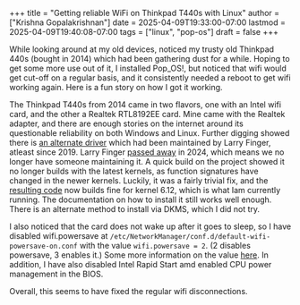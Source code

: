 +++
title = "Getting reliable WiFi on Thinkpad T440s with Linux"
author = ["Krishna Gopalakrishnan"]
date = 2025-04-09T19:33:00-07:00
lastmod = 2025-04-09T19:40:08-07:00
tags = ["linux", "pop-os"]
draft = false
+++

While looking around at my old devices, noticed my trusty old Thinkpad 440s (bought in 2014) which had been gathering dust for a while. Hoping to get some more use out of it, I installed Pop_OS!, but noticed that wifi would get cut-off on a regular basis, and it consistently needed a reboot to get wifi working again. Here is a fun story on how I got it working.

<!--more-->

The Thinkpad T440s from 2014 came in two flavors, one with an Intel wifi card, and the other a Realtek RTL8192EE card. Mine came with the Realtek adapter, and there are enough stories on the internet around its questionable reliability on both Windows and Linux. Further digging showed there is [an alternate driver](https://github.com/lwfinger/rtl8192ee) which had been maintained by Larry Finger, atleast since 2019. Larry Finger [passed away](https://www.iucr.org/news/newsletter/volume-32/number-2/larry-w.-finger-19402024) in 2024, which means we no longer have someone maintaining it. A quick build on the project showed it no longer builds with the latest kernels, as function signatures have changed in the newer kernels. Luckily, it was a fairly trivial fix, and the [resulting code](https://github.com/krishnakg/rtl8192ee) now builds fine for kernel 6.12, which is what Iam currently running. The documentation on how to install it still works well enough. There is an alternate method to install via DKMS, which I did not try.

I also noticed that the card does not wake up after it goes to sleep, so I have disabled wifi.powersave at `/etc/NetworkManager/conf.d/default-wifi-powersave-on.conf` with the value `wifi.powersave = 2`. (2 disables powersave, 3 enables it.) Some more information on the value [here](https://gist.github.com/jcberthon/ea8cfe278998968ba7c5a95344bc8b55). In addition, I have also disabled Intel Rapid Start amd enabled CPU power management in the BIOS.

Overall, this seems to have fixed the regular wifi disconnections.
